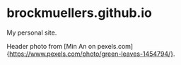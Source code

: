 # brockmuellers.github.io
My personal site.

Header photo from [Min An on pexels.com]{https://www.pexels.com/photo/green-leaves-1454794/}.
